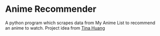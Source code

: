 # Anime Recommender
A python program which scrapes data from My Anime List to recommend an anime to watch. Project idea from [Tina Huang](https://www.youtube.com/watch?v=_xf1TMs0yskhttps://www.youtube.com/watch?v=_xf1TMs0ysk)
